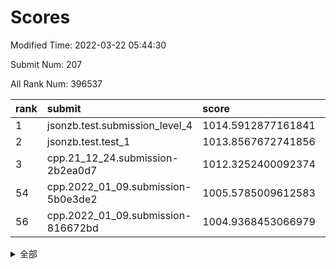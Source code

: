 # Scores

Modified Time: 2022-03-22 05:44:30

Submit Num: 207

All Rank Num: 396537

| rank |               submit               |       score        |       sigma        | pk_num |
| :--- | :--------------------------------- | :----------------- | :----------------- | :----- |
| 1    | jsonzb.test.submission_level_4     | 1014.5912877161841 | 0.8419312659617482 | 7663   |
| 2    | jsonzb.test.test_1                 | 1013.8567672741856 | 0.8423306111448611 | 7661   |
| 3    | cpp.21_12_24.submission-2b2ea0d7   | 1012.3252400092374 | 0.8097612833883271 | 7659   |
| 54   | cpp.2022_01_09.submission-5b0e3de2 | 1005.5785009612583 | 0.7314958161505913 | 7661   |
| 56   | cpp.2022_01_09.submission-816672bd | 1004.9368453066979 | 0.7121996791788859 | 7666   |


<details>
<summary>全部</summary>

| rank |                 submit                 |       score        |       sigma        | pk_num |
| :--- | :------------------------------------- | :----------------- | :----------------- | :----- |
| 1    | jsonzb.test.submission_level_4         | 1014.5912877161841 | 0.8419312659617482 | 7663   |
| 2    | jsonzb.test.test_1                     | 1013.8567672741856 | 0.8423306111448611 | 7661   |
| 3    | cpp.21_12_24.submission-2b2ea0d7       | 1012.3252400092374 | 0.8097612833883271 | 7659   |
| 4    | gobigger.level_3.submission_level_3_27 | 1012.17149340769   | 0.7687930222134053 | 7660   |
| 5    | gobigger.level_3.submission_level_3_10 | 1011.7702591075606 | 0.7787637914507821 | 7662   |
| 6    | gobigger.level_3.submission_level_3_24 | 1011.5775209052302 | 0.7826505830174435 | 7666   |
| 7    | gobigger.level_3.submission_level_3_15 | 1011.552942174768  | 0.780215754626105  | 7660   |
| 8    | gobigger.level_3.submission_level_3_12 | 1011.5133399671041 | 0.7565827216246256 | 7657   |
| 9    | gobigger.level_3.submission_level_3_37 | 1011.2239758757376 | 0.7596343575046718 | 7659   |
| 10   | gobigger.level_3.submission_level_3_7  | 1011.2155601262675 | 0.7701130948443156 | 7661   |
| 11   | gobigger.level_3.submission_level_3_18 | 1011.1517564005786 | 0.7684984351443701 | 7660   |
| 12   | gobigger.level_3.submission_level_3_35 | 1010.8737436874185 | 0.7570862400469066 | 7666   |
| 13   | gobigger.level_3.submission_level_3_8  | 1010.7946286429031 | 0.7730825982622528 | 7660   |
| 14   | gobigger.level_3.submission_level_3_42 | 1010.7873239145355 | 0.7722875286635156 | 7661   |
| 15   | gobigger.level_3.submission_level_3_36 | 1010.7433331960794 | 0.7547288923371053 | 7661   |
| 16   | gobigger.level_3.submission_level_3_44 | 1010.6177022393208 | 0.7596163656071697 | 7662   |
| 17   | gobigger.level_3.submission_level_3_48 | 1010.5505536265824 | 0.7700516410811028 | 7663   |
| 18   | gobigger.level_3.submission_level_3_26 | 1010.4937747821145 | 0.7602950253435729 | 7662   |
| 19   | gobigger.level_3.submission_level_3_1  | 1010.4161958705246 | 0.7643744009375839 | 7661   |
| 20   | gobigger.level_3.submission_level_3_16 | 1010.3898298860314 | 0.7681811680311695 | 7665   |
| 21   | gobigger.level_3.submission_level_3_9  | 1010.3735123924013 | 0.7895439821651468 | 7662   |
| 22   | gobigger.level_3.submission_level_3_39 | 1010.281686350572  | 0.7642946921613812 | 7667   |
| 23   | gobigger.level_3.submission_level_3_31 | 1010.2128062038182 | 0.762272463213303  | 7664   |
| 24   | gobigger.level_3.submission_level_3_21 | 1010.1828237882464 | 0.757588417148529  | 7659   |
| 25   | gobigger.level_3.submission_level_3_30 | 1010.0710334526595 | 0.7586108910134601 | 7667   |
| 26   | gobigger.level_3.submission_level_3_0  | 1010.0509972416054 | 0.740840117354322  | 7660   |
| 27   | gobigger.level_3.submission_level_3_19 | 1009.932053988281  | 0.7629819760313841 | 7662   |
| 28   | gobigger.level_3.submission_level_3_22 | 1009.9297212846662 | 0.7496991782618736 | 7668   |
| 29   | gobigger.level_3.submission_level_3_33 | 1009.9145244216828 | 0.7497151797812668 | 7669   |
| 30   | gobigger.level_3.submission_level_3_23 | 1009.7985945303352 | 0.7575741418822629 | 7664   |
| 31   | gobigger.level_3.submission_level_3_43 | 1009.7883175216033 | 0.7739640958012303 | 7662   |
| 32   | gobigger.level_3.submission_level_3_14 | 1009.7856269066458 | 0.7486435832139241 | 7661   |
| 33   | gobigger.level_3.submission_level_3_40 | 1009.690023767121  | 0.7624304437099735 | 7660   |
| 34   | gobigger.level_3.submission_level_3_2  | 1009.6669447673056 | 0.7566037237888895 | 7663   |
| 35   | gobigger.level_3.submission_level_3_13 | 1009.6492615057247 | 0.7569090692933891 | 7661   |
| 36   | gobigger.level_3.submission_level_3_32 | 1009.6444216678738 | 0.7428824121307421 | 7659   |
| 37   | gobigger.level_3.submission_level_3_4  | 1009.4517660140616 | 0.7568178368216568 | 7663   |
| 38   | gobigger.level_3.submission_level_3_3  | 1009.3701826287733 | 0.7520758546296785 | 7669   |
| 39   | gobigger.level_3.submission_level_3_41 | 1009.3670139115343 | 0.7609501344890691 | 7661   |
| 40   | gobigger.level_3.submission_level_3_38 | 1009.3147196082643 | 0.730240468090036  | 7663   |
| 41   | gobigger.level_3.submission_level_3_49 | 1009.1038202896738 | 0.7350752908748021 | 7662   |
| 42   | gobigger.level_3.submission_level_3_29 | 1009.0847078873059 | 0.7533617466871462 | 7662   |
| 43   | gobigger.level_3.submission_level_3_5  | 1009.0639871335695 | 0.7439518537694358 | 7663   |
| 44   | gobigger.level_3.submission_level_3_34 | 1008.998936073862  | 0.7549811053968166 | 7663   |
| 45   | gobigger.level_3.submission_level_3_47 | 1008.9615714299866 | 0.7486687864473689 | 7661   |
| 46   | gobigger.level_3.submission_level_3_6  | 1008.880029180562  | 0.7498808748334681 | 7666   |
| 47   | gobigger.level_3.submission_level_3_11 | 1008.8301669556628 | 0.7539821190271211 | 7660   |
| 48   | gobigger.level_3.submission_level_3_28 | 1008.6422159759913 | 0.7497094826620613 | 7670   |
| 49   | gobigger.level_3.submission_level_3_25 | 1008.5563808830634 | 0.7264524284318797 | 7659   |
| 50   | gobigger.level_3.submission_level_3_45 | 1008.50105465149   | 0.7604186065577607 | 7665   |
| 51   | gobigger.level_3.submission_level_3_46 | 1008.349841989194  | 0.7206407136274874 | 7663   |
| 52   | gobigger.level_3.submission_level_3_17 | 1008.1920199101238 | 0.782173518385273  | 7661   |
| 53   | gobigger.level_3.submission_level_3_20 | 1008.0017662362169 | 0.736084057275866  | 7660   |
| 54   | cpp.2022_01_09.submission-5b0e3de2     | 1005.5785009612583 | 0.7314958161505913 | 7661   |
| 55   | gobigger.level_1.submission_level_1_35 | 1005.4342062957018 | 0.7158431529042387 | 7662   |
| 56   | cpp.2022_01_09.submission-816672bd     | 1004.9368453066979 | 0.7121996791788859 | 7666   |
| 57   | gobigger.level_1.submission_level_1_1  | 1004.7542078763066 | 0.7155584095592226 | 7661   |
| 58   | gobigger.level_1.submission_level_1_8  | 1004.5746382179552 | 0.712666073935972  | 7660   |
| 59   | gobigger.level_1.submission_level_1_16 | 1004.5381237193458 | 0.7179053066848908 | 7668   |
| 60   | gobigger.level_1.submission_level_1_44 | 1004.5290424693229 | 0.716271014353571  | 7659   |
| 61   | gobigger.level_1.submission_level_1_24 | 1004.4139371548798 | 0.7232854912182873 | 7660   |
| 62   | gobigger.level_1.submission_level_1_22 | 1004.3554588319912 | 0.7214169540324943 | 7662   |
| 63   | gobigger.level_1.submission_level_1_32 | 1004.311293502062  | 0.7191562567578192 | 7663   |
| 64   | gobigger.level_1.submission_level_1_25 | 1004.2220035192353 | 0.7355220775328262 | 7659   |
| 65   | gobigger.level_1.submission_level_1_37 | 1004.0357385293721 | 0.7232584350786277 | 7664   |
| 66   | gobigger.level_1.submission_level_1_42 | 1004.000701619336  | 0.7166515929410879 | 7660   |
| 67   | gobigger.level_1.submission_level_1_30 | 1003.9713691378503 | 0.7095475900930007 | 7660   |
| 68   | gobigger.level_1.submission_level_1_28 | 1003.7068332145332 | 0.7248081879339566 | 7662   |
| 69   | gobigger.level_1.submission_level_1_38 | 1003.6908430174777 | 0.7110427783018588 | 7669   |
| 70   | gobigger.level_1.submission_level_1_29 | 1003.5614067069172 | 0.7184734870925726 | 7664   |
| 71   | gobigger.level_1.submission_level_1_18 | 1003.5299997637358 | 0.7228365092023089 | 7660   |
| 72   | gobigger.level_1.submission_level_1_17 | 1003.4594338020789 | 0.7212669902983008 | 7665   |
| 73   | gobigger.level_1.submission_level_1_26 | 1003.441669299666  | 0.7228200998564628 | 7662   |
| 74   | gobigger.level_1.submission_level_1_11 | 1003.3985194175094 | 0.7243687581052405 | 7663   |
| 75   | gobigger.level_1.submission_level_1_48 | 1003.3707563474221 | 0.7213248503416004 | 7661   |
| 76   | gobigger.level_1.submission_level_1_9  | 1003.3421330454707 | 0.7130178715520739 | 7662   |
| 77   | gobigger.level_1.submission_level_1_49 | 1003.3378400378859 | 0.7206323189170483 | 7660   |
| 78   | gobigger.level_1.submission_level_1_6  | 1003.3000292126022 | 0.7049501987621909 | 7665   |
| 79   | gobigger.level_1.submission_level_1_43 | 1003.2833152863742 | 0.7156736472531328 | 7664   |
| 80   | gobigger.level_1.submission_level_1_23 | 1003.2519826527614 | 0.729602750742794  | 7659   |
| 81   | gobigger.level_1.submission_level_1_5  | 1003.1959438416105 | 0.7165016651767547 | 7666   |
| 82   | gobigger.level_1.submission_level_1_45 | 1003.1815678442043 | 0.7071939685443576 | 7664   |
| 83   | gobigger.level_1.submission_level_1_36 | 1003.179118804026  | 0.7162622909527255 | 7663   |
| 84   | gobigger.level_1.submission_level_1_4  | 1003.1210046871876 | 0.717338866049926  | 7662   |
| 85   | gobigger.level_1.submission_level_1_14 | 1003.1065502351806 | 0.7278695283163783 | 7668   |
| 86   | gobigger.level_1.submission_level_1_15 | 1003.1046851156278 | 0.7179827070313876 | 7666   |
| 87   | gobigger.level_1.submission_level_1_33 | 1003.0855808467613 | 0.7119011105613307 | 7666   |
| 88   | gobigger.level_1.submission_level_1_34 | 1003.0581161945262 | 0.7355096485376358 | 7661   |
| 89   | gobigger.level_1.submission_level_1_21 | 1002.9639876909638 | 0.7173356239287467 | 7661   |
| 90   | gobigger.level_1.submission_level_1_3  | 1002.889362883409  | 0.7149966881319543 | 7664   |
| 91   | gobigger.level_1.submission_level_1_46 | 1002.8817479821215 | 0.7142511097587926 | 7664   |
| 92   | gobigger.level_1.submission_level_1_7  | 1002.8142165628282 | 0.7160059747361112 | 7663   |
| 93   | gobigger.level_1.submission_level_1_41 | 1002.8002731870238 | 0.7130500524492761 | 7655   |
| 94   | gobigger.level_1.submission_level_1_0  | 1002.7913304830987 | 0.7174947333516914 | 7664   |
| 95   | gobigger.level_1.submission_level_1_20 | 1002.7540838996416 | 0.7107218076939302 | 7663   |
| 96   | gobigger.level_1.submission_level_1_12 | 1002.6961242884987 | 0.7183273393739187 | 7664   |
| 97   | gobigger.level_1.submission_level_1_13 | 1002.5676959400121 | 0.7086408932157544 | 7662   |
| 98   | gobigger.level_1.submission_level_1_27 | 1002.4378519589042 | 0.722435866454061  | 7659   |
| 99   | gobigger.level_1.submission_level_1_10 | 1002.425038028935  | 0.7214350243646331 | 7670   |
| 100  | gobigger.level_1.submission_level_1_31 | 1002.332167589927  | 0.7106445670114188 | 7655   |
| 101  | gobigger.level_1.submission_level_1_19 | 1002.2809722613811 | 0.7083280031488999 | 7659   |
| 102  | gobigger.level_1.submission_level_1_47 | 1002.1714383357805 | 0.720625389171052  | 7664   |
| 103  | gobigger.level_1.submission_level_1_2  | 1002.0068723146247 | 0.7153163827812834 | 7656   |
| 104  | gobigger.level_1.submission_level_1_40 | 1002.0057983700337 | 0.7076207241629293 | 7662   |
| 105  | gobigger.level_1.submission_level_1_39 | 1001.3704916902324 | 0.7141334515045707 | 7663   |
| 106  | gobigger.random.submission_random_43   | 997.7050740487982  | 0.6999780825917084 | 7660   |
| 107  | gobigger.random.submission_random_47   | 997.4982103100128  | 0.6942348410694473 | 7664   |
| 108  | gobigger.random.submission_random_28   | 997.4728237189424  | 0.7112158403502874 | 7663   |
| 109  | gobigger.random.submission_random_8    | 997.2249125009307  | 0.7035609797787722 | 7668   |
| 110  | gobigger.random.submission_random_39   | 996.9770239825558  | 0.7142632477969597 | 7665   |
| 111  | gobigger.random.submission_random_40   | 996.8803121791519  | 0.7131212783626608 | 7663   |
| 112  | gobigger.random.submission_random_31   | 996.7873638210191  | 0.7101185108544706 | 7663   |
| 113  | gobigger.random.submission_random_24   | 996.6388149197874  | 0.7057577700295684 | 7663   |
| 114  | gobigger.random.submission_random_35   | 996.5719542962976  | 0.7051189994932133 | 7662   |
| 115  | gobigger.random.submission_random_2    | 996.5512540577264  | 0.7033250100336623 | 7661   |
| 116  | gobigger.random.submission_random_26   | 996.5120027239424  | 0.7055947182902457 | 7665   |
| 117  | gobigger.random.submission_random_0    | 996.4966291024417  | 0.6947915786758518 | 7663   |
| 118  | gobigger.random.submission_random_4    | 996.4581513978553  | 0.7127960619623809 | 7659   |
| 119  | gobigger.random.submission_random_23   | 996.4507226741646  | 0.6988532190993078 | 7661   |
| 120  | gobigger.random.submission_random_6    | 996.4131120312076  | 0.7054950344880054 | 7665   |
| 121  | gobigger.random.submission_random_10   | 996.2167179416426  | 0.7103835756907445 | 7666   |
| 122  | gobigger.random.submission_random_46   | 996.2109811053459  | 0.7035175473339536 | 7662   |
| 123  | gobigger.random.submission_random_15   | 996.1514708644231  | 0.7149792299916571 | 7663   |
| 124  | gobigger.random.submission_random_34   | 996.1293619829252  | 0.6890470899824805 | 7658   |
| 125  | gobigger.random.submission_random_45   | 996.0697349561913  | 0.7089924166537689 | 7659   |
| 126  | gobigger.random.submission_random_44   | 996.0334589387795  | 0.7083664479919735 | 7666   |
| 127  | gobigger.random.submission_random_32   | 995.9193664286956  | 0.7033520879828311 | 7660   |
| 128  | gobigger.random.submission_random_37   | 995.8491150805414  | 0.7112178904607108 | 7665   |
| 129  | gobigger.random.submission_random_38   | 995.8277610676201  | 0.7161416892018252 | 7663   |
| 130  | gobigger.random.submission_random_5    | 995.8246944659215  | 0.716421347752559  | 7659   |
| 131  | gobigger.random.submission_random_25   | 995.7989075770184  | 0.7094092205990046 | 7661   |
| 132  | gobigger.random.submission_random_19   | 995.776039047222   | 0.7041656153495695 | 7661   |
| 133  | gobigger.random.submission_random_41   | 995.7712689005303  | 0.7073951927887473 | 7664   |
| 134  | gobigger.random.submission_random_29   | 995.7698105189644  | 0.7109848717199815 | 7659   |
| 135  | gobigger.random.submission_random_18   | 995.7561443319782  | 0.7185155508706019 | 7665   |
| 136  | gobigger.random.submission_random_12   | 995.7538180797101  | 0.7181620711097179 | 7662   |
| 137  | gobigger.random.submission_random_36   | 995.7445334465453  | 0.6965115005174549 | 7665   |
| 138  | gobigger.random.submission_random_22   | 995.7360468519822  | 0.708482705808043  | 7662   |
| 139  | gobigger.random.submission_random_13   | 995.6778183723862  | 0.7089741338852401 | 7664   |
| 140  | gobigger.random.submission_random_27   | 995.6133655052106  | 0.7173850636280262 | 7665   |
| 141  | gobigger.random.submission_random_49   | 995.5910614594045  | 0.7072692585992372 | 7662   |
| 142  | gobigger.random.submission_random_42   | 995.5843804132525  | 0.7067140124628563 | 7665   |
| 143  | gobigger.random.submission_random_7    | 995.5586365151023  | 0.7039762935407203 | 7659   |
| 144  | gobigger.random.submission_random_11   | 995.5172717165759  | 0.7136588011678445 | 7665   |
| 145  | gobigger.random.submission_random_14   | 995.5021624274249  | 0.7182153622239559 | 7662   |
| 146  | gobigger.random.submission_random_30   | 995.4481282994551  | 0.7059319240962108 | 7658   |
| 147  | gobigger.random.submission_random_3    | 995.4158665668143  | 0.7155319519233156 | 7667   |
| 148  | gobigger.random.submission_random_33   | 995.3869904302921  | 0.7271628460590024 | 7664   |
| 149  | gobigger.random.submission_random_21   | 995.2959295829393  | 0.7235428371314537 | 7657   |
| 150  | gobigger.random.submission_random_1    | 995.2735443299356  | 0.7187068440765467 | 7663   |
| 151  | gobigger.random.submission_random_20   | 995.2292544581101  | 0.7136736602641411 | 7665   |
| 152  | gobigger.random.submission_random_9    | 995.1864551883392  | 0.7212852823878669 | 7663   |
| 153  | gobigger.random.submission_random_16   | 995.0997257069209  | 0.7119779997355218 | 7660   |
| 154  | gobigger.random.submission_random_17   | 995.0660933937932  | 0.706414297725122  | 7663   |
| 155  | gobigger.random.submission_random_48   | 994.9664132990437  | 0.7156702143063906 | 7664   |
| 156  | gobigger.level_2.submission_level_2_7  | 994.3943082825839  | 0.72063684539501   | 7663   |
| 157  | gobigger.level_2.submission_level_2_36 | 993.9615423558081  | 0.7318988888787771 | 7662   |
| 158  | gobigger.level_2.submission_level_2_25 | 993.4488461295995  | 0.7544251384659597 | 7661   |
| 159  | gobigger.level_2.submission_level_2_5  | 993.4475752401911  | 0.7449528211103088 | 7660   |
| 160  | gobigger.level_2.submission_level_2_47 | 993.4414096266933  | 0.7351619654393895 | 7666   |
| 161  | gobigger.level_2.submission_level_2_30 | 993.3166113536066  | 0.7444417131266952 | 7663   |
| 162  | gobigger.level_2.submission_level_2_48 | 993.1560798160276  | 0.7229460781429813 | 7665   |
| 163  | gobigger.level_2.submission_level_2_43 | 993.0252066349937  | 0.7380757177446857 | 7667   |
| 164  | gobigger.level_2.submission_level_2_10 | 992.9795517014555  | 0.7671094828771295 | 7662   |
| 165  | gobigger.level_2.submission_level_2_34 | 992.9599518926146  | 0.7450460520870156 | 7664   |
| 166  | gobigger.level_2.submission_level_2_6  | 992.8718799611694  | 0.7394834730276056 | 7665   |
| 167  | gobigger.level_2.submission_level_2_1  | 992.8479627285981  | 0.7382382604553654 | 7663   |
| 168  | gobigger.level_2.submission_level_2_37 | 992.8469140095247  | 0.7339540991525768 | 7666   |
| 169  | gobigger.level_2.submission_level_2_15 | 992.8423003192796  | 0.7655623738190535 | 7665   |
| 170  | gobigger.level_2.submission_level_2_40 | 992.808982800339   | 0.7378689034692104 | 7661   |
| 171  | gobigger.level_2.submission_level_2_8  | 992.6415404132832  | 0.7470638489470645 | 7668   |
| 172  | gobigger.level_2.submission_level_2_18 | 992.5514053326268  | 0.7308921338047658 | 7658   |
| 173  | gobigger.level_2.submission_level_2_2  | 992.4452486576998  | 0.7492658330598766 | 7663   |
| 174  | gobigger.level_2.submission_level_2_11 | 992.4156326570929  | 0.7315339316689581 | 7663   |
| 175  | gobigger.level_2.submission_level_2_13 | 992.3134225601394  | 0.7552080870222119 | 7666   |
| 176  | gobigger.level_2.submission_level_2_39 | 992.2806078078318  | 0.741033916336128  | 7661   |
| 177  | gobigger.level_2.submission_level_2_3  | 992.2443510539227  | 0.747155545047129  | 7664   |
| 178  | gobigger.level_2.submission_level_2_4  | 992.083846718856   | 0.7390528515035459 | 7663   |
| 179  | gobigger.level_2.submission_level_2_35 | 992.0409359793813  | 0.7313587345277314 | 7662   |
| 180  | gobigger.level_2.submission_level_2_45 | 992.0133943627864  | 0.742140260661698  | 7658   |
| 181  | gobigger.level_2.submission_level_2_29 | 991.8373196508975  | 0.7608066926998328 | 7664   |
| 182  | gobigger.level_2.submission_level_2_44 | 991.8297129249618  | 0.7658264269199742 | 7663   |
| 183  | gobigger.level_2.submission_level_2_19 | 991.7809693584412  | 0.7789744401679064 | 7664   |
| 184  | gobigger.level_2.submission_level_2_26 | 991.7654661279414  | 0.7658347009765069 | 7663   |
| 185  | gobigger.level_2.submission_level_2_38 | 991.7426982974854  | 0.7431397964050719 | 7664   |
| 186  | gobigger.level_2.submission_level_2_41 | 991.6990422059279  | 0.7355603901446948 | 7664   |
| 187  | gobigger.level_2.submission_level_2_31 | 991.6620412597043  | 0.7281570577351562 | 7662   |
| 188  | gobigger.level_2.submission_level_2_23 | 991.6077977622825  | 0.7453755572950482 | 7657   |
| 189  | gobigger.level_2.submission_level_2_42 | 991.560289317442   | 0.7359146361422868 | 7669   |
| 190  | gobigger.level_2.submission_level_2_20 | 991.4570239405393  | 0.760864387339551  | 7663   |
| 191  | gobigger.level_2.submission_level_2_14 | 991.4100448472665  | 0.7544289768330545 | 7662   |
| 192  | gobigger.level_2.submission_level_2_21 | 991.3876728320049  | 0.7380132405371689 | 7662   |
| 193  | gobigger.level_2.submission_level_2_27 | 991.36296817497    | 0.7423648367137466 | 7664   |
| 194  | gobigger.level_2.submission_level_2_32 | 991.2269742804117  | 0.7488690856143968 | 7663   |
| 195  | gobigger.level_2.submission_level_2_12 | 991.1651379672561  | 0.7510644657508192 | 7661   |
| 196  | gobigger.level_2.submission_level_2_22 | 991.1522840538826  | 0.7608406447626314 | 7659   |
| 197  | gobigger.level_2.submission_level_2_33 | 991.1417097324652  | 0.7407608740794681 | 7661   |
| 198  | gobigger.level_2.submission_level_2_49 | 990.9785426061538  | 0.7582413562226925 | 7662   |
| 199  | gobigger.level_2.submission_level_2_16 | 990.94404454541    | 0.7668651025058035 | 7664   |
| 200  | gobigger.level_2.submission_level_2_28 | 990.9421998504956  | 0.7542673473591687 | 7663   |
| 201  | gobigger.level_2.submission_level_2_0  | 990.9319449170944  | 0.7508132865087914 | 7659   |
| 202  | gobigger.level_2.submission_level_2_9  | 990.8997910986952  | 0.7484426771622376 | 7665   |
| 203  | gobigger.level_2.submission_level_2_17 | 990.7356516472627  | 0.7786834758251335 | 7664   |
| 204  | gobigger.level_2.submission_level_2_46 | 990.6837361222118  | 0.7560111131048189 | 7658   |
| 205  | gobigger.level_2.submission_level_2_24 | 989.7239809854952  | 0.7637886481287377 | 7662   |
| 206  | gobigger.none.submission_none_0        | 976.9784963886083  | 1.4345880455893927 | 7661   |
| 207  | gobigger.none.submission_none_1        | 975.8068952615162  | 1.6001761901920903 | 7665   |

</details>
